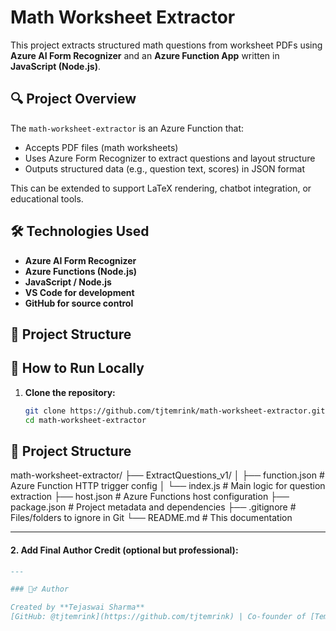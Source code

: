 # Math Worksheet Extractor

This project extracts structured math questions from worksheet PDFs using **Azure AI Form Recognizer** and an **Azure Function App** written in **JavaScript (Node.js)**.

## 🔍 Project Overview

The `math-worksheet-extractor` is an Azure Function that:
- Accepts PDF files (math worksheets)
- Uses Azure Form Recognizer to extract questions and layout structure
- Outputs structured data (e.g., question text, scores) in JSON format

This can be extended to support LaTeX rendering, chatbot integration, or educational tools.

## 🛠️ Technologies Used

- **Azure AI Form Recognizer**
- **Azure Functions (Node.js)**
- **JavaScript / Node.js**
- **VS Code for development**
- **GitHub for source control**

## 📂 Project Structure

## 🚀 How to Run Locally

1. **Clone the repository:**
   ```bash
   git clone https://github.com/tjtemrink/math-worksheet-extractor.git
   cd math-worksheet-extractor

## 📂 Project Structure
math-worksheet-extractor/
├── ExtractQuestions_v1/
│ ├── function.json # Azure Function HTTP trigger config
│ └── index.js # Main logic for question extraction
├── host.json # Azure Functions host configuration
├── package.json # Project metadata and dependencies
├── .gitignore # Files/folders to ignore in Git
└── README.md # This documentation

---

#### 2. **Add Final Author Credit** (optional but professional):

```markdown
---

### 🙋‍♂️ Author

Created by **Tejaswai Sharma**  
[GitHub: @tjtemrink](https://github.com/tjtemrink) | Co-founder of [Temrink](https://www.temrink.com)
